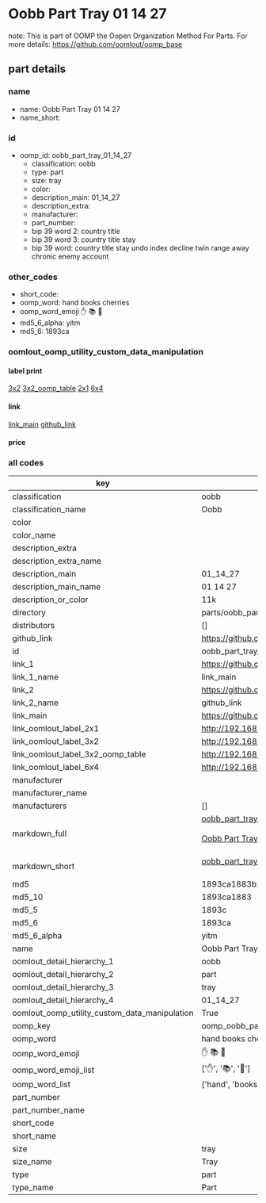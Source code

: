 # Oobb Part Tray 01 14 27  

note: This is part of OOMP the Oopen Organization Method For Parts. For more details: https://github.com/oomlout/oomp_base

##  part details





### name
* name: Oobb Part Tray 01 14 27
* name_short: 
### id
* oomp_id: oobb_part_tray_01_14_27
  * classification: oobb
  * type: part
  * size: tray
  * color: 
  * description_main: 01_14_27
  * description_extra: 
  * manufacturer: 
  * part_number: 
  * bip 39 word 2: country title
  * bip 39 word 3: country title stay
  * bip 39 word: country title stay undo index decline twin range away chronic enemy account

### other_codes
* short_code: 
* oomp_word: hand books cherries
* oomp_word_emoji :hand: :books: :cherries:
* md5_6_alpha: yitm
* md5_6: 1893ca






### oomlout_oomp_utility_custom_data_manipulation
#### label print
[3x2](http://192.168.1.245:1112/?label=oomp%20yitm)
[3x2_oomp_table](http://192.168.1.107:1112/?label=oomp%20yitm)
[2x1](http://192.168.1.242:1112/?label=oomp%20yitm)
[6x4](http://192.168.1.55:1112/?label=oomp%20yitm)    

#### link

[link_main](https://github.com/oomlout/oomlout_oomp_current_version_messy/tree/main/parts/oobb_part_tray_01_14_27) [github_link](https://github.com/oomlout/oomlout_oomp_part_src/tree/main/parts/oobb_part_tray_01_14_27)                             

#### price







### all codes 
| key | value |  
| --- | --- |  
| classification | oobb |  
| classification_name | Oobb |  
| color |  |  
| color_name |  |  
| description_extra |  |  
| description_extra_name |  |  
| description_main | 01_14_27 |  
| description_main_name | 01 14 27 |  
| description_or_color | 11k |  
| directory | parts/oobb_part_tray_01_14_27 |  
| distributors | [] |  
| github_link | https://github.com/oomlout/oomlout_oomp_part_src/tree/main/parts/oobb_part_tray_01_14_27 |  
| id | oobb_part_tray_01_14_27 |  
| link_1 | https://github.com/oomlout/oomlout_oomp_current_version_messy/tree/main/parts/oobb_part_tray_01_14_27 |  
| link_1_name | link_main |  
| link_2 | https://github.com/oomlout/oomlout_oomp_part_src/tree/main/parts/oobb_part_tray_01_14_27 |  
| link_2_name | github_link |  
| link_main | https://github.com/oomlout/oomlout_oomp_current_version_messy/tree/main/parts/oobb_part_tray_01_14_27 |  
| link_oomlout_label_2x1 | http://192.168.1.242:1112/?label=oomp%20yitm |  
| link_oomlout_label_3x2 | http://192.168.1.245:1112/?label=oomp%20yitm |  
| link_oomlout_label_3x2_oomp_table | http://192.168.1.107:1112/?label=oomp%20yitm |  
| link_oomlout_label_6x4 | http://192.168.1.55:1112/?label=oomp%20yitm |  
| manufacturer |  |  
| manufacturer_name |  |  
| manufacturers | [] |  
| markdown_full | [oobb_part_tray_01_14_27](https://github.com/oomlout/oomlout_oomp_current_version_messy/tree/main/parts/oobb_part_tray_01_14_27)<br>[](https://github.com/oomlout/oomlout_oomp_current_version_messy/tree/main/parts/oobb_part_tray_01_14_27)<br>[Oobb Part Tray 01 14 27](https://github.com/oomlout/oomlout_oomp_current_version_messy/tree/main/parts/oobb_part_tray_01_14_27)<br><br> |  
| markdown_short | [oobb_part_tray_01_14_27](https://github.com/oomlout/oomlout_oomp_current_version_messy/tree/main/parts/oobb_part_tray_01_14_27)<br><br> |  
| md5 | 1893ca1883b1dd6ce3b96ecfa9f8b988 |  
| md5_10 | 1893ca1883 |  
| md5_5 | 1893c |  
| md5_6 | 1893ca |  
| md5_6_alpha | yitm |  
| name | Oobb Part Tray 01 14 27 |  
| oomlout_detail_hierarchy_1 | oobb |  
| oomlout_detail_hierarchy_2 | part |  
| oomlout_detail_hierarchy_3 | tray |  
| oomlout_detail_hierarchy_4 | 01_14_27 |  
| oomlout_oomp_utility_custom_data_manipulation | True |  
| oomp_key | oomp_oobb_part_tray_01_14_27 |  
| oomp_word | hand books cherries |  
| oomp_word_emoji | :hand: :books: :cherries: |  
| oomp_word_emoji_list | [':hand:', ':books:', ':cherries:'] |  
| oomp_word_list | ['hand', 'books', 'cherries'] |  
| part_number |  |  
| part_number_name |  |  
| short_code |  |  
| short_name |  |  
| size | tray |  
| size_name | Tray |  
| type | part |  
| type_name | Part |  
